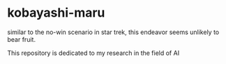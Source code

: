 # kobayashi-maru
similar to the no-win scenario in star trek, this endeavor seems unlikely to bear fruit.

This repository is dedicated to my research in the field of AI
